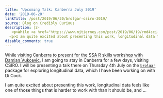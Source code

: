 ```yaml
---
title: 'Upcoming Talk: Canberra July 2019'
date: '2019-06-20'
linkTitle: /post/2019/06/20/brolgar-csiro-2019/
source: Blog on Credibly Curious
description: |2-
   <p>While <a href="https://www.njtierney.com/post/2019/06/19/rmd4sci-canberra/">visiting Canberra to present for the SSA R skills workshop with Damjan Vukcevic</a>, I am going to stay in Canberra for a few days, visiting CSIRO. I will be presenting a talk there on Thursday 4th July on the <a href="https://github.com/njtierney/brolgar"><code>brolgar</code></a> package for exploring longitudinal data, which I have been working on with Di Cook.</p>
  <p>I am quite excited about presenting this work, longitudinal data feels like one of those things that is harder to work with than it should be, and  ...
disable_comments: true
---
```

 <p>While <a href="https://www.njtierney.com/post/2019/06/19/rmd4sci-canberra/">visiting Canberra to present for the SSA R skills workshop with Damjan Vukcevic</a>, I am going to stay in Canberra for a few days, visiting CSIRO. I will be presenting a talk there on Thursday 4th July on the <a href="https://github.com/njtierney/brolgar"><code>brolgar</code></a> package for exploring longitudinal data, which I have been working on with Di Cook.</p>
<p>I am quite excited about presenting this work, longitudinal data feels like one of those things that is harder to work with than it should be, and  ...